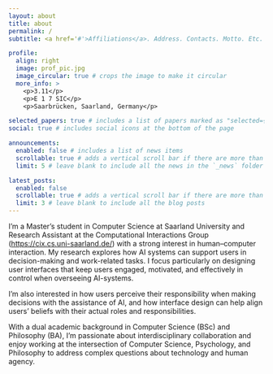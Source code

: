 ```yaml
---
layout: about
title: about
permalink: /
subtitle: <a href='#'>Affiliations</a>. Address. Contacts. Motto. Etc.

profile:
  align: right
  image: prof_pic.jpg
  image_circular: true # crops the image to make it circular
  more_info: >
    <p>3.11</p>
    <p>E 1 7 SIC</p>
    <p>Saarbrücken, Saarland, Germany</p>

selected_papers: true # includes a list of papers marked as "selected={true}"
social: true # includes social icons at the bottom of the page

announcements:
  enabled: false # includes a list of news items
  scrollable: true # adds a vertical scroll bar if there are more than 3 news items
  limit: 5 # leave blank to include all the news in the `_news` folder

latest_posts:
  enabled: false
  scrollable: true # adds a vertical scroll bar if there are more than 3 new posts items
  limit: 3 # leave blank to include all the blog posts
---
```

I’m a Master’s student in Computer Science at Saarland University and Research Assistant at the Computational Interactions Group (https://cix.cs.uni-saarland.de/) with a strong interest in human–computer interaction. My research explores how AI systems can support users in decision-making and work-related tasks. I focus particularly on designing user interfaces that keep users engaged, motivated, and effectively in control when overseeing AI-systems.

I’m also interested in how users perceive their responsibility when making decisions with the assistance of AI, and how interface design can help align users’ beliefs with their actual roles and responsibilities.

With a dual academic background in Computer Science (BSc) and Philosophy (BA), I’m passionate about interdisciplinary collaboration and enjoy working at the intersection of Computer Science, Psychology, and Philosophy to address complex questions about technology and human agency.
